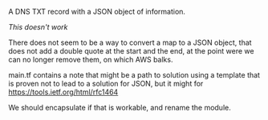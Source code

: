 A DNS TXT record with a JSON object of information.


*This doesn't work*

There does not seem to be a way to convert a map to a JSON object,
that does not add a double quote at the start and the end,
at the point were we can no longer remove them, on which AWS balks.

main.tf contains a note that might be a path to solution using a template
that is proven not to lead to a solution for JSON, but it might for 
https://tools.ietf.org/html/rfc1464

We should encapsulate if that is workable, and rename the module.
